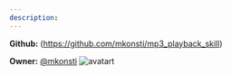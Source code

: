 ```yaml
---
description: 
---
```



**Github:** (https://github.com/mkonsti/mp3_playback_skill)

**Owner:** [@mkonsti](https://github.com/mkonsti) ![avatart](https://avatars0.githubusercontent.com/u/23095307?v=4)


